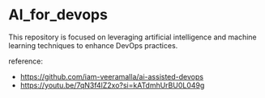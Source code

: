# AI_for_devops

This repository is focused on leveraging artificial intelligence and machine learning techniques to enhance DevOps practices.

reference:
- https://github.com/iam-veeramalla/ai-assisted-devops
- https://youtu.be/7qN3f4lZ2xo?si=kATdmhUrBU0L049g

